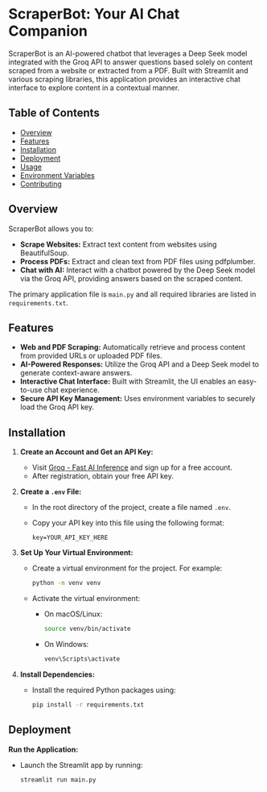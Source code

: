 # ScraperBot: Your AI Chat Companion

ScraperBot is an AI-powered chatbot that leverages a Deep Seek model integrated with the Groq API to answer questions based solely on content scraped from a website or extracted from a PDF. Built with Streamlit and various scraping libraries, this application provides an interactive chat interface to explore content in a contextual manner.

## Table of Contents

- [Overview](#overview)
- [Features](#features)
- [Installation](#installation)
- [Deployment](#deployment)
- [Usage](#usage)
- [Environment Variables](#environment-variables)
- [Contributing](#contributing)

## Overview

ScraperBot allows you to:
- **Scrape Websites:** Extract text content from websites using BeautifulSoup.
- **Process PDFs:** Extract and clean text from PDF files using pdfplumber.
- **Chat with AI:** Interact with a chatbot powered by the Deep Seek model via the Groq API, providing answers based on the scraped content.

The primary application file is `main.py` and all required libraries are listed in `requirements.txt`.

## Features

- **Web and PDF Scraping:** Automatically retrieve and process content from provided URLs or uploaded PDF files.
- **AI-Powered Responses:** Utilize the Groq API and a Deep Seek model to generate context-aware answers.
- **Interactive Chat Interface:** Built with Streamlit, the UI enables an easy-to-use chat experience.
- **Secure API Key Management:** Uses environment variables to securely load the Groq API key.

## Installation

1. **Create an Account and Get an API Key:**
   - Visit [Groq - Fast AI Inference](https://groq.com) and sign up for a free account.
   - After registration, obtain your free API key.

2. **Create a `.env` File:**
   - In the root directory of the project, create a file named `.env`.
   - Copy your API key into this file using the following format:

     ```env
     key=YOUR_API_KEY_HERE
     ```

3. **Set Up Your Virtual Environment:**
   - Create a virtual environment for the project. For example:

     ```bash
     python -m venv venv
     ```

   - Activate the virtual environment:
     - On macOS/Linux:

       ```bash
       source venv/bin/activate
       ```

     - On Windows:

       ```bash
       venv\Scripts\activate
       ```

4. **Install Dependencies:**
   - Install the required Python packages using:

     ```bash
     pip install -r requirements.txt
     ```
## Deployment

 **Run the  Application:**
   - Launch the Streamlit app by running:

     ```bash
     streamlit run main.py
     ```
